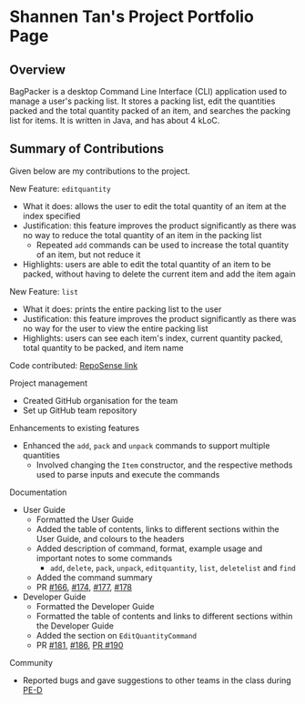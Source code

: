 # Shannen Tan's Project Portfolio Page

## Overview

BagPacker is a desktop Command Line Interface (CLI) application used to manage a user's packing list.
It stores a packing list, edit the quantities packed and the total quantity packed of an item, and searches the packing list for items.
It is written in Java, and has about 4 kLoC.

## Summary of Contributions
Given below are my contributions to the project.

New Feature: `editquantity`
* What it does: allows the user to edit the total quantity of an item at the index specified
* Justification: this feature improves the product significantly as there was no way to reduce the total quantity of an item in the packing list
  * Repeated `add` commands can be used to increase the total quantity of an item, but not reduce it
* Highlights: users are able to edit the total quantity of an item to be packed, without having to delete the current item and add the item again

New Feature: `list`
* What it does: prints the entire packing list to the user
* Justification: this feature improves the product significantly as there was no way for the user to view the entire packing list
* Highlights: users can see each item's index, current quantity packed, total quantity to be packed, and item name

Code contributed: [RepoSense link](https://nus-cs2113-ay2223s2.github.io/tp-dashboard/?search=shannentan&breakdown=true)

Project management
* Created GitHub organisation for the team
* Set up GitHub team repository

Enhancements to existing features
* Enhanced the `add`, `pack` and `unpack` commands to support multiple quantities
  * Involved changing the `Item` constructor, and the respective methods used to parse inputs and execute the commands

Documentation
* User Guide
  * Formatted the User Guide
  * Added the table of contents, links to different sections within the User Guide, and colours to the headers
  * Added description of command, format, example usage and important notes to some commands
    * `add`, `delete`, `pack`, `unpack`, `editquantity`, `list`, `deletelist` and `find`
  * Added the command summary 
  * PR [#166](https://github.com/AY2223S2-CS2113-T14-2/tp/pull/166), [#174](https://github.com/AY2223S2-CS2113-T14-2/tp/pull/174), [#177](https://github.com/AY2223S2-CS2113-T14-2/tp/pull/177), [#178](https://github.com/AY2223S2-CS2113-T14-2/tp/pull/178)
* Developer Guide
  * Formatted the Developer Guide
  * Formatted the table of contents and links to different sections within the Developer Guide
  * Added the section on `EditQuantityCommand`
  * PR [#181](https://github.com/AY2223S2-CS2113-T14-2/tp/pull/181), [#186](https://github.com/AY2223S2-CS2113-T14-2/tp/pull/186), [PR #190](https://github.com/AY2223S2-CS2113-T14-2/tp/pull/190)

Community
* Reported bugs and gave suggestions to other teams in the class during [PE-D](https://github.com/shannentan/ped/issues)
